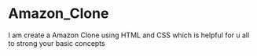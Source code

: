 # Amazon_Clone
I am create a Amazon Clone using HTML and CSS which is helpful for u all to strong your basic concepts 
